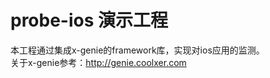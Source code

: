 # probe-ios 演示工程

本工程通过集成x-genie的framework库，实现对ios应用的监测。   
关于x-genie参考：http://genie.coolxer.com   

 

